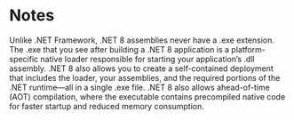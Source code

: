 # Notes

Unlike .NET Framework, .NET 8 assemblies never have a .exe
extension. The .exe that you see after building a .NET 8
application is a platform-specific native loader responsible for
starting your application’s .dll assembly.
.NET 8 also allows you to create a self-contained deployment
that includes the loader, your assemblies, and the required
portions of the .NET runtime—all in a single .exe file. .NET
8 also allows ahead-of-time (AOT) compilation, where the
executable contains precompiled native code for faster startup
and reduced memory consumption.

<!-- ## Default Values

All type instances have a default value.

The default value for the predefined types is the result of a bitwise zeroing of memory:

| Type Default                               | value |
| :----------------------------------------- | :---- |
| Reference types (and nullable value types) | null  |
| Numeric and enum types                     | 0     |
| char type                                  | '\0'  |
| bool type                                  | false |

You can obtain the default value for any type via the default keyword:

```cs
Console.WriteLine(default(decimal)); // 0
```

You can optionally omit the type when it can be inferred:

```cs
decimal d = default;
```

The default value in a custom value type (i.e., struct),
Is the same as the default value for each field defined by the custom type. -->
